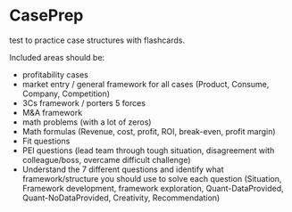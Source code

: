 # CasePrep
test to practice case structures with flashcards. 

Included areas should be:
- profitability cases
- market entry / general framework for all cases (Product, Consume, Company, Competition)
- 3Cs framework / porters 5 forces
- M&A framework 
- math problems (with a lot of zeros)
- Math formulas (Revenue, cost, profit, ROI, break-even, profit margin)
- Fit questions 
- PEI questions (lead team through tough situation, disagreement with colleague/boss, overcame difficult challenge) 
- Understand the 7 different questions and identify what framework/structure you should use to solve each question (Situation, Framework development, framework exploration, Quant-DataProvided, Quant-NoDataProvided, Creativity, Recommendation)
